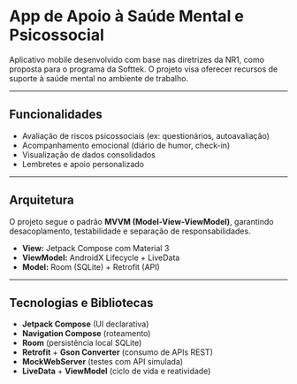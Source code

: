 # App de Apoio à Saúde Mental e Psicossocial

Aplicativo mobile desenvolvido com base nas diretrizes da NR1, como proposta para o programa da Softtek. O projeto visa oferecer recursos de suporte à saúde mental no ambiente de trabalho.

---

## Funcionalidades

- Avaliação de riscos psicossociais (ex: questionários, autoavaliação)
- Acompanhamento emocional (diário de humor, check-in)
- Visualização de dados consolidados
- Lembretes e apoio personalizado

---

## Arquitetura

O projeto segue o padrão **MVVM (Model-View-ViewModel)**, garantindo desacoplamento, testabilidade e separação de responsabilidades.

- **View:** Jetpack Compose com Material 3
- **ViewModel:** AndroidX Lifecycle + LiveData
- **Model:** Room (SQLite) + Retrofit (API)

---

## Tecnologias e Bibliotecas

- **Jetpack Compose** (UI declarativa)
- **Navigation Compose** (roteamento)
- **Room** (persistência local SQLite)
- **Retrofit** + **Gson Converter** (consumo de APIs REST)
- **MockWebServer** (testes com API simulada)
- **LiveData** + **ViewModel** (ciclo de vida e reatividade)
